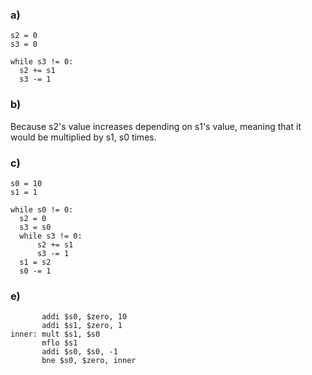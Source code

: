 ### a)
```
s2 = 0
s3 = 0

while s3 != 0:
  s2 += s1
  s3 -= 1
```

### b) 
Because s2's value increases depending on s1's value, meaning that it would be multiplied by s1, s0 times.

### c)
```
s0 = 10
s1 = 1

while s0 != 0:
  s2 = 0
  s3 = s0
  while s3 != 0:
      s2 += s1
      s3 -= 1
  s1 = s2
  s0 -= 1
```

### e)     
```
       addi $s0, $zero, 10
       addi $s1, $zero, 1
inner: mult $s1, $s0
       mflo $s1
       addi $s0, $s0, -1
       bne $s0, $zero, inner
```
